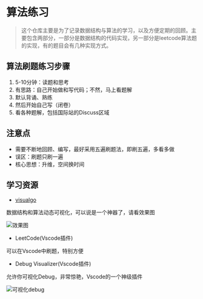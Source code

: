 # 算法练习

> 这个仓库主要是为了记录数据结构与算法的学习，以及方便定期的回顾。主要包含两部分，一部分是数据结构的代码实现，另一部分是leetcode算法题的实现，有的题目会有几种实现方式。

## 算法刷题练习步骤

1. 5-10分钟：读题和思考
2. 有思路：自己开始做和写代码；不然，马上看题解
3. 默认背诵、熟练
4. 然后开始自己写（闭卷）
5. 看各种题解，包括国际站的Discuss区域

## 注意点

* 需要不断地回顾、编写，最好采用五遍刷题法，即刷五遍，多看多做
* 误区：刷题只刷一遍
* 核心思想：升维，空间换时间 

## 学习资源

* [visualgo](https://visualgo.net/zh)

数据结构和算法动态可视化，可以说是一个神器了，请看效果图

![效果图](https://tva1.sinaimg.cn/large/0081Kckwly1glxmk4ihgeg30xc0rmnpm.gif)

* LeetCode(Vscode插件)

可以在Vscode中刷题，特别方便

* Debug Visualizer(Vscode插件)

允许你可视化Debug，非常惊艳，Vscode的一个神级插件

![可视化debug](https://imgconvert.csdnimg.cn/aHR0cHM6Ly9tbWJpei5xcGljLmNuL21tYml6X2dpZi9LbVhQS0ExOWdXaWNJQ3dEMldiT0xpYTFMdWJCazNnbVdIRmtONGlhZ1J1RkZEbWNWbEI5T3RYWm9YVGc0SVBBOVM0bTM2cEJjZFdobTB3MnpjYWZRNU93QS82NDA?x-oss-process=image/format,png)

